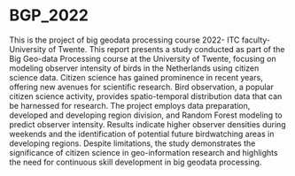 # BGP_2022
This is the project of big geodata processing course 2022- ITC faculty- University of Twente.
This report presents a study conducted as part of the Big Geo-data Processing course at the University of Twente, focusing on modeling observer intensity of birds in the Netherlands using citizen science data. Citizen science has gained prominence in recent years, offering new avenues for scientific research. Bird observation, a popular citizen science activity, provides spatio-temporal distribution data that can be harnessed for research. The project employs data preparation, developed and developing region division, and Random Forest modeling to predict observer intensity. Results indicate higher observer densities during weekends and the identification of potential future birdwatching areas in developing regions. Despite limitations, the study demonstrates the significance of citizen science in geo-information research and highlights the need for continuous skill development in big geodata processing.
